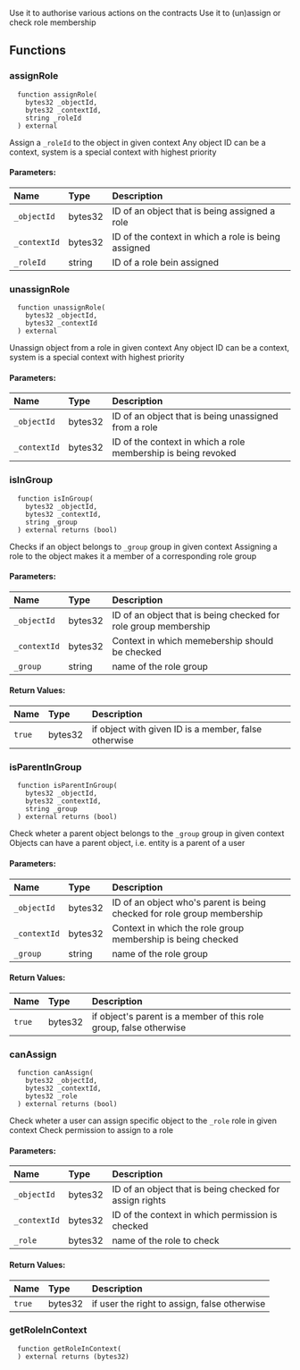Use it to authorise various actions on the contracts
Use it to (un)assign or check role membership
## Functions
### assignRole
```solidity
  function assignRole(
    bytes32 _objectId,
    bytes32 _contextId,
    string _roleId
  ) external
```
Assign a `_roleId` to the object in given context
Any object ID can be a context, system is a special context with highest priority
#### Parameters:
| Name | Type | Description                                                          |
| :--- | :--- | :------------------------------------------------------------------- |
|`_objectId` | bytes32 | ID of an object that is being assigned a role
|`_contextId` | bytes32 | ID of the context in which a role is being assigned
|`_roleId` | string | ID of a role bein assigned
### unassignRole
```solidity
  function unassignRole(
    bytes32 _objectId,
    bytes32 _contextId
  ) external
```
Unassign object from a role in given context
Any object ID can be a context, system is a special context with highest priority
#### Parameters:
| Name | Type | Description                                                          |
| :--- | :--- | :------------------------------------------------------------------- |
|`_objectId` | bytes32 | ID of an object that is being unassigned from a role
|`_contextId` | bytes32 | ID of the context in which a role membership is being revoked
### isInGroup
```solidity
  function isInGroup(
    bytes32 _objectId,
    bytes32 _contextId,
    string _group
  ) external returns (bool)
```
Checks if an object belongs to `_group` group in given context
Assigning a role to the object makes it a member of a corresponding role group
#### Parameters:
| Name | Type | Description                                                          |
| :--- | :--- | :------------------------------------------------------------------- |
|`_objectId` | bytes32 | ID of an object that is being checked for role group membership
|`_contextId` | bytes32 | Context in which memebership should be checked
|`_group` | string | name of the role group
#### Return Values:
| Name                           | Type          | Description                                                                  |
| :----------------------------- | :------------ | :--------------------------------------------------------------------------- |
|`true`| bytes32 | if object with given ID is a member, false otherwise
### isParentInGroup
```solidity
  function isParentInGroup(
    bytes32 _objectId,
    bytes32 _contextId,
    string _group
  ) external returns (bool)
```
Check wheter a parent object belongs to the `_group` group in given context
Objects can have a parent object, i.e. entity is a parent of a user
#### Parameters:
| Name | Type | Description                                                          |
| :--- | :--- | :------------------------------------------------------------------- |
|`_objectId` | bytes32 | ID of an object who's parent is being checked for role group membership
|`_contextId` | bytes32 | Context in which the role group membership is being checked
|`_group` | string | name of the role group
#### Return Values:
| Name                           | Type          | Description                                                                  |
| :----------------------------- | :------------ | :--------------------------------------------------------------------------- |
|`true`| bytes32 | if object's parent is a member of this role group, false otherwise
### canAssign
```solidity
  function canAssign(
    bytes32 _objectId,
    bytes32 _contextId,
    bytes32 _role
  ) external returns (bool)
```
Check wheter a user can assign specific object to the `_role` role in given context
Check permission to assign to a role
#### Parameters:
| Name | Type | Description                                                          |
| :--- | :--- | :------------------------------------------------------------------- |
|`_objectId` | bytes32 | ID of an object that is being checked for assign rights
|`_contextId` | bytes32 | ID of the context in which permission is checked
|`_role` | bytes32 | name of the role to check
#### Return Values:
| Name                           | Type          | Description                                                                  |
| :----------------------------- | :------------ | :--------------------------------------------------------------------------- |
|`true`| bytes32 | if user the right to assign, false otherwise
### getRoleInContext
```solidity
  function getRoleInContext(
  ) external returns (bytes32)
```
